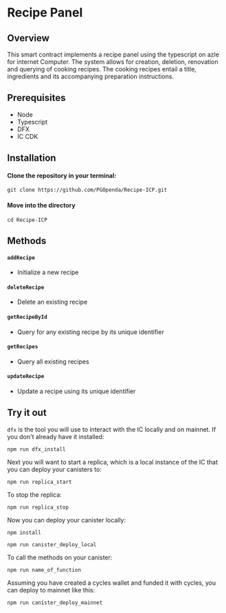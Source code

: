 # Recipe Panel

## Overview
This smart contract implements a recipe panel using the typescript on azle for internet Computer. The system allows for creation, deletion, renovation and querying of cooking recipes. The cooking recipes entail a title, ingredients and its accompanying preparation instructions. 

## Prerequisites
- Node
- Typescript
- DFX
- IC CDK
  
## Installation

#### Clone the repository in your terminal:

`git clone https://github.com/PGOpenda/Recipe-ICP.git
`

#### Move into the directory
`cd Recipe-ICP`

## Methods
#### `addRecipe`
- Initialize a new recipe

#### `deleteRecipe`
- Delete an existing recipe

#### `getRecipeById`
- Query for any existing recipe by its unique identifier

#### `getRecipes`
- Query all existing recipes

#### `updateRecipe`
- Update a recipe using its unique identifier 


## Try it out
`dfx` is the tool you will use to interact with the IC locally and on mainnet. If you don't already have it installed:

`npm run dfx_install`

Next you will want to start a replica, which is a local instance of the IC that you can deploy your canisters to:

`npm run replica_start`

To stop the replica:

`npm run replica_stop`

Now you can deploy your canister locally:

`npm install`

`npm run canister_deploy_local`

To call the methods on your canister:

`npm run name_of_function`

Assuming you have created a cycles wallet and funded it with cycles, you can deploy to mainnet like this:

`npm run canister_deploy_mainnet`
